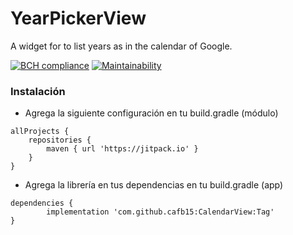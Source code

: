 # YearPickerView
A widget for to list years as in the calendar of Google.

[![BCH compliance](https://bettercodehub.com/edge/badge/cafb15/YearPickerView?branch=master)](https://bettercodehub.com/)  [![Maintainability](https://api.codeclimate.com/v1/badges/683bdfe0d4791a9f39c9/maintainability)](https://codeclimate.com/github/cafb15/YearPickerView/maintainability)

### Instalación
 * Agrega la siguiente configuración en tu build.gradle (módulo)
 ```
 allProjects {
     repositories {
         maven { url 'https://jitpack.io' }
     }
 }
 ```
 
 * Agrega la librería en tus dependencias en tu build.gradle (app)
 ```
 dependencies {
         implementation 'com.github.cafb15:CalendarView:Tag'
 }
 ```
